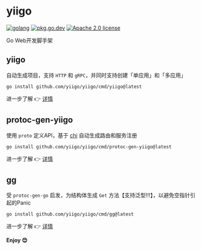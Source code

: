 # yiigo

[![golang](https://img.shields.io/badge/Language-Go-green.svg?style=flat)](https://golang.org)
[![pkg.go.dev](https://img.shields.io/badge/dev-reference-007d9c?logo=go&logoColor=white&style=flat)](https://pkg.go.dev/github.com/yiigo/yiigo)
[![Apache 2.0 license](http://img.shields.io/badge/license-Apache%202.0-brightgreen.svg)](http://opensource.org/licenses/apache2.0)

Go Web开发脚手架

## yiigo

自动生成项目，支持 `HTTP` 和 `gRPC`，并同时支持创建「单应用」和「多应用」

```shell
go install github.com/yiigo/yiigo/cmd/yiigo@latest
```

进一步了解 👉 [详情](cmd/yiigo/README.md)

## protoc-gen-yiigo

使用 `proto` 定义API，基于 [chi](https://github.com/go-chi/chi) 自动生成路由和服务注册

```shell
go install github.com/yiigo/yiigo/cmd/protoc-gen-yiigo@latest
```

进一步了解 👉 [详情](cmd/protoc-gen-yiigo/README.md)

## gg

受 `protoc-gen-go` 启发，为结构体生成 `Get` 方法【支持泛型!!!】，以避免空指针引起的Panic

```shell
go install github.com/yiigo/yiigo/cmd/gg@latest
```

进一步了解 👉 [详情](cmd/gg/README.md)

**Enjoy 😊**
